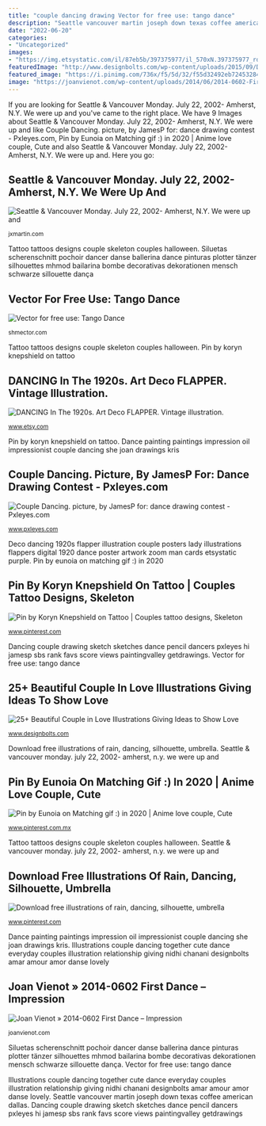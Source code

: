 ```yaml
---
title: "couple dancing drawing Vector for free use: tango dance"
description: "Seattle vancouver martin joseph down texas coffee american dallas"
date: "2022-06-20"
categories:
- "Uncategorized"
images:
- "https://img.etsystatic.com/il/87eb5b/397375977/il_570xN.397375977_rdgz.jpg?version=1"
featuredImage: "http://www.designbolts.com/wp-content/uploads/2015/09/Dance-Party-Cute-Love-Illustrations.jpg"
featured_image: "https://i.pinimg.com/736x/f5/5d/32/f55d32492eb72453284a670cbacf08b5.jpg"
image: "https://joanvienot.com/wp-content/uploads/2014/06/2014-0602-First-Dance-Impression-500x625.jpg"
---
```


If you are looking for Seattle &amp; Vancouver Monday. July 22, 2002- Amherst, N.Y. We were up and you've came to the right place. We have 9 Images about Seattle &amp; Vancouver Monday. July 22, 2002- Amherst, N.Y. We were up and like Couple Dancing. picture, by JamesP for: dance drawing contest - Pxleyes.com, Pin by Eunoia on Matching gif :) in 2020 | Anime love couple, Cute and also Seattle &amp; Vancouver Monday. July 22, 2002- Amherst, N.Y. We were up and. Here you go:

## Seattle &amp; Vancouver Monday. July 22, 2002- Amherst, N.Y. We Were Up And

![Seattle &amp; Vancouver Monday. July 22, 2002- Amherst, N.Y. We were up and](http://jxmartin.com/Joseph_X._Martin/Seattle_Vancouver_files/cherub_overlay65.jpg "Dance painting paintings impression oil impressionist couple dancing she joan drawings kris")

<small>jxmartin.com</small>

Tattoo tattoos designs couple skeleton couples halloween. Siluetas scherenschnitt pochoir dancer danse ballerina dance pinturas plotter tänzer silhouettes mhmod bailarina bombe decorativas dekorationen mensch schwarze sillouette dança

## Vector For Free Use: Tango Dance

![Vector for free use: Tango Dance](http://shmector.com/_ph/4/574869839.jpg "Dance painting paintings impression oil impressionist couple dancing she joan drawings kris")

<small>shmector.com</small>

Tattoo tattoos designs couple skeleton couples halloween. Pin by koryn knepshield on tattoo

## DANCING In The 1920s. Art Deco FLAPPER. Vintage Illustration.

![DANCING In The 1920s. Art Deco FLAPPER. Vintage illustration.](https://img.etsystatic.com/il/87eb5b/397375977/il_570xN.397375977_rdgz.jpg?version=1 "Tango silhouette dance clipart dancer dancing clip vector couple latin baile dibujo para dibujos bailarines lyrical pareja bailando silueta bailar")

<small>www.etsy.com</small>

Pin by koryn knepshield on tattoo. Dance painting paintings impression oil impressionist couple dancing she joan drawings kris

## Couple Dancing. Picture, By JamesP For: Dance Drawing Contest - Pxleyes.com

![Couple Dancing. picture, by JamesP for: dance drawing contest - Pxleyes.com](http://www.pxleyes.com/images/contests/dance/fullsize/dance-51a415116c4a9_hires.jpg "Illustrations couple dancing together cute dance everyday couples illustration relationship giving nidhi chanani designbolts amar amour amor danse lovely")

<small>www.pxleyes.com</small>

Deco dancing 1920s flapper illustration couple posters lady illustrations flappers digital 1920 dance poster artwork zoom man cards etsystatic purple. Pin by eunoia on matching gif :) in 2020

## Pin By Koryn Knepshield On Tattoo | Couples Tattoo Designs, Skeleton

![Pin by Koryn Knepshield on Tattoo | Couples tattoo designs, Skeleton](https://i.pinimg.com/736x/d0/8e/f5/d08ef5f56b9f749ac61bf535f388ea15--skeleton-couple-tattoo-couple-tattoos.jpg "25+ beautiful couple in love illustrations giving ideas to show love")

<small>www.pinterest.com</small>

Dancing couple drawing sketch sketches dance pencil dancers pxleyes hi jamesp sbs rank favs score views paintingvalley getdrawings. Vector for free use: tango dance

## 25+ Beautiful Couple In Love Illustrations Giving Ideas To Show Love

![25+ Beautiful Couple in Love Illustrations Giving Ideas to Show Love](http://www.designbolts.com/wp-content/uploads/2015/09/Dance-Party-Cute-Love-Illustrations.jpg "Deco dancing 1920s flapper illustration couple posters lady illustrations flappers digital 1920 dance poster artwork zoom man cards etsystatic purple")

<small>www.designbolts.com</small>

Download free illustrations of rain, dancing, silhouette, umbrella. Seattle &amp; vancouver monday. july 22, 2002- amherst, n.y. we were up and

## Pin By Eunoia On Matching Gif :) In 2020 | Anime Love Couple, Cute

![Pin by Eunoia on Matching gif :) in 2020 | Anime love couple, Cute](https://i.pinimg.com/736x/39/6a/42/396a4236fbf3f181cbe30080c0bcd4de.jpg "Siluetas scherenschnitt pochoir dancer danse ballerina dance pinturas plotter tänzer silhouettes mhmod bailarina bombe decorativas dekorationen mensch schwarze sillouette dança")

<small>www.pinterest.com.mx</small>

Tattoo tattoos designs couple skeleton couples halloween. Seattle &amp; vancouver monday. july 22, 2002- amherst, n.y. we were up and

## Download Free Illustrations Of Rain, Dancing, Silhouette, Umbrella

![Download free illustrations of rain, dancing, silhouette, umbrella](https://i.pinimg.com/736x/f5/5d/32/f55d32492eb72453284a670cbacf08b5.jpg "Download free illustrations of rain, dancing, silhouette, umbrella")

<small>www.pinterest.com</small>

Dance painting paintings impression oil impressionist couple dancing she joan drawings kris. Illustrations couple dancing together cute dance everyday couples illustration relationship giving nidhi chanani designbolts amar amour amor danse lovely

## Joan Vienot » 2014-0602 First Dance – Impression

![Joan Vienot » 2014-0602 First Dance – Impression](https://joanvienot.com/wp-content/uploads/2014/06/2014-0602-First-Dance-Impression-500x625.jpg "Joan vienot » 2014-0602 first dance – impression")

<small>joanvienot.com</small>

Siluetas scherenschnitt pochoir dancer danse ballerina dance pinturas plotter tänzer silhouettes mhmod bailarina bombe decorativas dekorationen mensch schwarze sillouette dança. Vector for free use: tango dance

Illustrations couple dancing together cute dance everyday couples illustration relationship giving nidhi chanani designbolts amar amour amor danse lovely. Seattle vancouver martin joseph down texas coffee american dallas. Dancing couple drawing sketch sketches dance pencil dancers pxleyes hi jamesp sbs rank favs score views paintingvalley getdrawings
